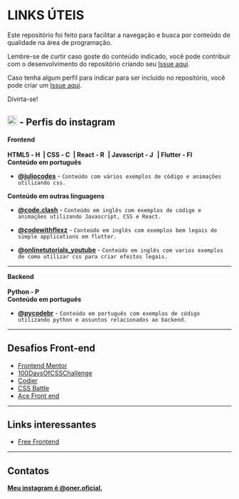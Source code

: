 # LINKS ÚTEIS

Este repositório foi feito para facilitar a navegação e busca por conteúdo de qualidade na área de programação.

Lembre-se de curtir caso goste do conteúdo indicado, você pode contribuir com o desenvolvimento do repositório criando seu [Issue aqui](https://github.com/onezer00/links-uteis/issues).

Caso tenha algum perfil para indicar para ser incluído no repositório, você pode criar um [Issue aqui](https://github.com/onezer00/links-uteis/issues).

Divirta-se!

## <td><img src="https://edent.github.io/SuperTinyIcons/images/svg/instagram.svg" width="22" title="Instagram"> - Perfis do instagram</td>

<td><strong>Frontend</strong></td><br><br>
<td><strong>HTML5 - <img src="https://edent.github.io/SuperTinyIcons/images/svg/html5.svg" width="14" title="HTML5" /> | CSS - <img src="https://edent.github.io/SuperTinyIcons/images/svg/css3.svg" width="14" title="CSS3"/> | React - <img src="https://edent.github.io/SuperTinyIcons/images/svg/react.svg" width="14" title="React" /> | Javascript - <img src="https://edent.github.io/SuperTinyIcons/images/svg/javascript.svg" width="14" title="JavaScript" /> | Flutter - <img src="https://edent.github.io/SuperTinyIcons/images/svg/flutter.svg" width="14" title="Flutter" /></strong><br></td>

<td><strong>Conteúdo em português</strong></td><br>

- [**@juliocodes**](https://www.instagram.com/p/CbtBukmFWb6) - `Conteúdo com vários exemplos de código e animações utilizando css.`

<td><strong>Conteúdo em outras linguagens</strong></td><br>

- [**@code.clash**](https://www.instagram.com/code.clash) - `Conteúdo em inglês com exemplos de código e animações utilizando Javascript, CSS e React.`

- [**@codewithflexz**](https://www.instagram.com/codewithflexz) - `Conteúdo em inglês com exemplos bem legais de simple applications em flutter.`

- [**@onlinetutorials_youtube**](https://www.instagram.com/onlinetutorials_youtube) - `Conteúdo em inglês com varios exemplos de como utilizar css para criar efeitos legais.`

---

<td><strong>Backend</strong></td><br><br>

<td><strong>Python - <img src="https://edent.github.io/SuperTinyIcons/images/svg/python.svg" width="14" title="Python" /></strong></td><br>
<td><strong>Conteúdo em português</strong></td><br>

- [**@pycodebr**](https://www.instagram.com/pycodebr) - `Conteúdo em português com exemplos de código utilizando python e assuntos relacionados ao backend.`

---

## Desafios Front-end

- [Frontend Mentor](https://www.frontendmentor.io)
- [100DaysOfCSSChallenge](https://100dayscss.com)
- [Codier](https://codier.io)
- [CSS Battle](https://cssbattle.dev/)
- [Ace Front end](https://www.acefrontend.com/)

---

## Links interessantes

- [Free Frontend](https://freefrontend.com)

---

## Contatos

[**Meu instagram é @oner.oficial.**](https://www.instagram.com/oner.oficial)
